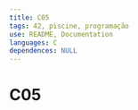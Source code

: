 ```yaml
---
title: C05
tags: 42, piscine, programação
use: README, Documentation
languages: C
dependences: NULL
---
```


# C05